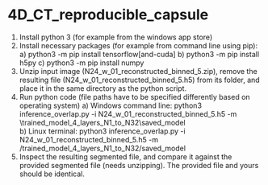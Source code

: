 # 4D_CT_reproducible_capsule

1) Install python 3 (for example from the windows app store)
2) Install necessary packages (for example from command line using pip):
    a) python3 -m pip install tensorflow[and-cuda]
    b) python3 -m pip install h5py
    c) python3 -m pip install numpy
3) Unzip input image (N24_w_01_reconstructed_binned_5.zip), remove the resulting file (N24_w_01_reconstructed_binned_5.h5) from its folder, and place it in the same directory as the python script.
4) Run python code (file paths have to be specified differently based on operating system)
       a) Windows command line:
            python3 inference_overlap.py -i N24_w_01_reconstructed_binned_5.h5 -m \trained_model_4_layers_N1_to_N32\saved_model       
       b) Linux terminal:
            python3 inference_overlap.py -i N24_w_01_reconstructed_binned_5.h5 -m /trained_model_4_layers_N1_to_N32/saved_model
5) Inspect the resulting segmented file, and compare it against the provided segmented file (needs unzipping). The provided file and yours should be identical.
